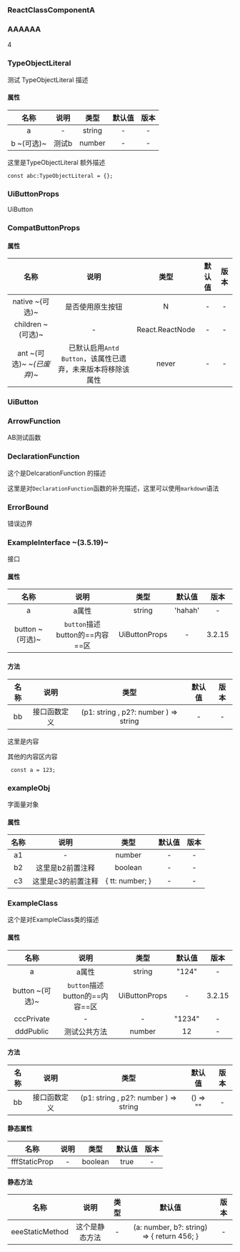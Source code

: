 ### ReactClassComponentA


### AAAAAA

4


### TypeObjectLiteral

测试 TypeObjectLiteral 描述

#### 属性

|名称|说明|类型|默认值|版本|
|:--:|:--:|:--:|:---:|:--:|
|a |-|string|-|-|
|b ~(可选)~ |测试b|number|-|-|

这里是TypeObjectLiteral 额外描述

```tsx
const abc:TypeObjectLiteral = {};
```

### UiButtonProps

UiButton


### CompatButtonProps

#### 属性

|名称|说明|类型|默认值|版本|
|:--:|:--:|:--:|:---:|:--:|
|native ~(可选)~ |是否使用原生按钮|N|-|-|
|children ~(可选)~ |-|React.ReactNode|-|-|
|ant ~(可选)~ *~(已废弃)~*|已默认启用`Antd Button`，该属性已遗弃，未来版本将移除该属性|never|-|-|


### UiButton


### ArrowFunction

 AB测试函数


### DeclarationFunction

这个是DelcarationFunction 的描述

这里是对`DeclarationFunction`函数的补充描述，这里可以使用`markdown`语法

### ErrorBound

错误边界


### ExampleInterface ~(3.5.19)~

接口

#### 属性

|名称|说明|类型|默认值|版本|
|:--:|:--:|:--:|:---:|:--:|
|a |a属性|string|'hahah'|-|
|button ~(可选)~ |`button`描述  button的==内容==区|UiButtonProps|-|3.2.15|

#### 方法

|名称|说明|类型|默认值|版本|
|:--:|:--:|:--:|:---:|:--:|
|bb |接口函数定义|(p1: string ,      p2?: number   ) => string|-|-|

这里是内容

其他的内容区内容

```tsx
 const a = 123;
```

### exampleObj

字面量对象

#### 属性

|名称|说明|类型|默认值|版本|
|:--:|:--:|:--:|:---:|:--:|
|a1 |-|number|-|-|
|b2 |这里是b2前置注释|boolean|-|-|
|c3 |这里是c3的前置注释|{     tt: number;   }|-|-|


### ExampleClass

这个是对ExampleClass类的描述

#### 属性

|名称|说明|类型|默认值|版本|
|:--:|:--:|:--:|:---:|:--:|
|a |a属性|string|"124"|-|
|button ~(可选)~ |`button`描述  button的==内容==区|UiButtonProps|-|3.2.15|
|cccPrivate |-|-|"1234"|-|
|dddPublic |测试公共方法|number|12|-|

#### 方法

|名称|说明|类型|默认值|版本|
|:--:|:--:|:--:|:---:|:--:|
|bb |接口函数定义|(p1: string ,      p2?: number   ) => string|() => ""|-|

#### 静态属性

|名称|说明|类型|默认值|版本|
|:--:|:--:|:--:|:---:|:--:|
|fffStaticProp |-|boolean|true|-|

#### 静态方法

|名称|说明|类型|默认值|版本|
|:--:|:--:|:--:|:---:|:--:|
|eeeStaticMethod |这个是静态方法|-|(a: number, b?: string) => {     return 456;   }|-|

